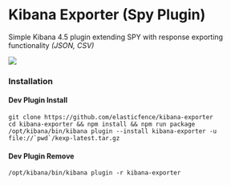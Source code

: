 # Kibana Exporter (Spy Plugin)

Simple Kibana 4.5 plugin extending SPY with response exporting functionality _(JSON, CSV)_

<img src="http://i.imgur.com/TUhjSRM.png" />

### Installation

#### Dev Plugin Install
```
git clone https://github.com/elasticfence/kibana-exporter
cd kibana-exporter && npm install && npm run package
/opt/kibana/bin/kibana plugin --install kibana-exporter -u file://`pwd`/kexp-latest.tar.gz
```
#### Dev Plugin Remove
```
/opt/kibana/bin/kibana plugin -r kibana-exporter
```


